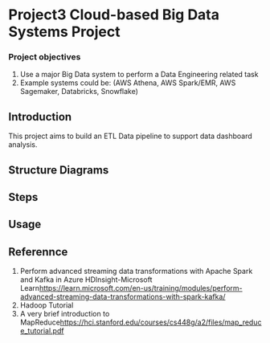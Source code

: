 # Project3 Cloud-based Big Data Systems Project
### Project objectives
1. Use a major Big Data system to perform a Data Engineering related task
2. Example systems could be: (AWS Athena, AWS Spark/EMR, AWS Sagemaker, Databricks, Snowflake)
## Introduction
This project aims to build an ETL Data pipeline to support data dashboard analysis.
## Structure Diagrams
## Steps
## Usage
## Referennce
1. Perform advanced streaming data transformations with Apache Spark and Kafka in Azure HDInsight-Microsoft Learn<https://learn.microsoft.com/en-us/training/modules/perform-advanced-streaming-data-transformations-with-spark-kafka/>
2. Hadoop Tutorial
3. A very brief introduction to MapReduce<https://hci.stanford.edu/courses/cs448g/a2/files/map_reduce_tutorial.pdf>
